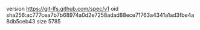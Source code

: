 version https://git-lfs.github.com/spec/v1
oid sha256:ac777cea7b7b68974a0d2e7258adad88ece71763a4341a1ad3fbe4a8db5ceb43
size 5785
